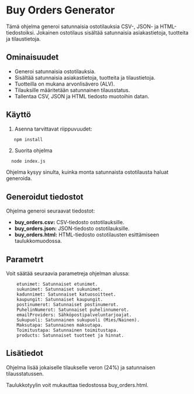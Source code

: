 # Buy Orders Generator

Tämä ohjelma generoi satunnaisia ostotilauksia CSV-, JSON- ja HTML-tiedostoiksi. Jokainen ostotilaus sisältää satunnaisia asiakastietoja, tuotteita ja tilaustietoja.

## Ominaisuudet

- Generoi satunnaisia ostotilauksia.
- Sisältää satunnaisia asiakastietoja, tuotteita ja tilaustietoja.
- Tuotteilla on mukana arvonlisävero (ALV).
- Tilauksille määritetään satunnainen tilausstatus.
- Tallentaa CSV, JSON ja HTML tiedosto muotoihin datan.
  
## Käyttö

1. Asenna tarvittavat riippuvuudet:

```bash
   npm install
```

2. Suorita ohjelma
```
  node index.js
```
Ohjelma kysyy sinulta, kuinka monta satunnaista ostotilausta haluat generoida.


## Generoidut tiedostot
Ohjelma generoi seuraavat tiedostot:

* **buy_orders.csv:** CSV-tiedosto ostotilauksille.
* **buy_orders.json:** JSON-tiedosto ostotilauksille.
* **buy_orders.html:** HTML-tiedosto ostotilausten esittämiseen taulukkomuodossa.


## Parametrt

Voit säätää seuraavia parametreja ohjelman alussa:
```
    etunimet: Satunnaiset etunimet.
    sukunimet: Satunnaiset sukunimet.
    kadunnimet: Satunnaiset katuosoitteet.
    kaupungit: Satunnaiset kaupungit.
    postinumerot: Satunnaiset postinumerot.
    PuhelinNumerot: Satunnaiset puhelinnumerot.
    emailProviders: Sähköpostipalveluntarjoajat.
    Sukupuoli: Satunnainen sukupuoli (Mies/Nainen).
    Maksutapa: Satunnainen maksutapa.
    Toimitustapa: Satunnainen toimitustapa.
    products: Satunnaiset tuotteet ja hinnat.
```


## Lisätiedot
Ohjelma lisää jokaiselle tilaukselle veron (24%) ja satunnaisen tilausstatussen.

Taulukkotyylin voit mukauttaa tiedostossa buy_orders.html.
